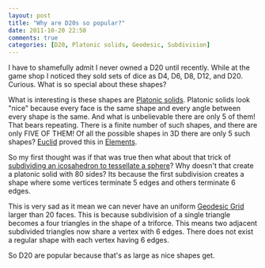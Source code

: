```yaml
---
layout: post
title: "Why are D20s so popular?"
date: 2011-10-20 22:50
comments: true
categories: [D20, Platonic solids, Geodesic, Subdivision]
---
```


I have to shamefully admit I never owned a D20 until recently.  While at the game shop I noticed they sold sets of dice as D4, D6, D8, D12, and D20.  Curious.  What is so special about these shapes?

What is interesting is these shapes are [Platonic solids](http://en.wikipedia.org/wiki/Platonic_solid).  Platonic solids look "nice" because every face is the same shape and every angle between every shape is the same.  And what is unbelievable there are only 5 of them!  That bears repeating.  There is a finite number of such shapes, and there are only FIVE OF THEM!  Of all the possible shapes in 3D there are only 5 such shapes?  [Euclid](http://en.wikipedia.org/wiki/Euclid) proved this in [Elements](http://en.wikipedia.org/wiki/Euclid%27s_Elements).

So my first thought was if that was true then what about that trick of [subdividing an icosahedron to tessellate a sphere](https://ziyan.info/2008/11/sphere-tessellation-using-icosahedron/)?  Why doesn't that create a platonic solid with 80 sides?  Its because the first subdivision creates a shape where some vertices terminate 5 edges and others terminate 6 edges.

This is very sad as it mean we can never have an uniform [Geodesic Grid](http://en.wikipedia.org/wiki/Geodesic_grid) larger than 20 faces.  This is because subdivision of a single triangle becomes a four triangles in the shape of a triforce. This means two adjacent subdivided triangles now share a vertex with 6 edges. There does not exist a regular shape with each vertex having 6 edges.

So D20 are popular because that's as large as nice shapes get.
